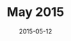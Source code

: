 ---
title:  "May 2015"
date:   2015-05-12
meetup_url: "http://www.meetup.com/CocoaHeads-Montreal/events/222337871/"
description: "Drop by and become a part of the ever-growing Montreal mobile community! This month, come celebrate the return of summer by meeting up with us for drinks at l'Abreuvoir! We'll be gushing about watches, complaining about discoveryd, and debating the merits of tabs vs spaces. (... Just kidding, no tabs vs spaces. Tabs wouldn't stand a chance!) As always, CocoaHeads MTL is of course open to all skill levels. No matter you're at in your mobile career, drop by and say hi!"
---